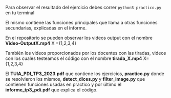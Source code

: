 Para observar el resultado del ejercicio debes correr `python3 practico.py` en tu terminal

El mismo contiene las funciones principales que llama a otras funciones secundarias, explicadas en el informe.

En el repositorio se pueden observar los videos output con el nombre **Video-OutputX.mp4** X ={1,2,3,4}

También los videos proporcionados por los docentes con las tiradas, videos con los cuales testeamos el código con el nombre **tirada_X.mp4** X={1,2,3,4}

El **TUIA_PDI_TP3_2023.pdf** que contiene los ejercicios, **practico.py** donde se resolvieron los mismos, **detect_dices.py** y **filter_image.py** que contienen funciones usadas en practico y por último el **informe_tp3_pdi.pdf** que explica el código.